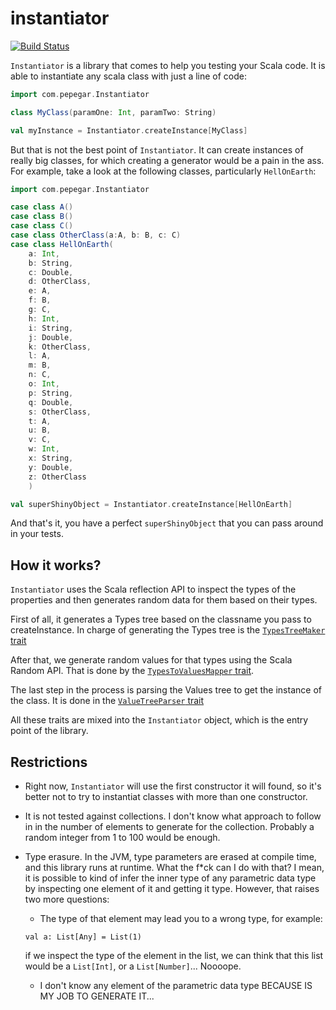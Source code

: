 instantiator
============
[![Build Status](https://travis-ci.org/pepegar/instantiator.svg?branch=master)](https://travis-ci.org/pepegar/instantiator)

```Instantiator``` is a library that comes to help you testing your Scala code.
It is able to instantiate any scala class with just a line of code:

```scala
import com.pepegar.Instantiator

class MyClass(paramOne: Int, paramTwo: String)

val myInstance = Instantiator.createInstance[MyClass]
```

But that is not the best point of ```Instantiator```.  It can create instances
of really big classes, for which creating a generator would be a pain in the
ass.  For example, take a look at the following classes, particularly
```HellOnEarth```:

```scala
import com.pepegar.Instantiator

case class A()
case class B()
case class C()
case class OtherClass(a:A, b: B, c: C)
case class HellOnEarth(
	a: Int,
	b: String,
	c: Double,
	d: OtherClass,
	e: A,
	f: B,
	g: C,
	h: Int,
	i: String,
	j: Double,
	k: OtherClass,
	l: A,
	m: B,
	n: C,
	o: Int,
	p: String,
	q: Double,
	s: OtherClass,
	t: A,
	u: B,
	v: C,
	w: Int,
	x: String,
	y: Double,
	z: OtherClass
	)

val superShinyObject = Instantiator.createInstance[HellOnEarth]
```

And that's it, you have a perfect ```superShinyObject``` that you can pass around in your tests.

How it works?
-------------
```Instantiator``` uses the Scala reflection API to inspect the types of the
properties and then generates random data for them based on their types.

First of all, it generates a Types tree based on the classname you pass to
createInstance.  In charge of generating the Types tree is the [```TypesTreeMaker``` trait](https://github.com/pepegar/instantiator/blob/master/src/main/scala/com/pepegar/instantiator/utils/TypesTreeMaker.scala)

After that, we generate random values for that types using the Scala Random
API.  That is done by the [```TypesToValuesMapper``` trait](https://github.com/pepegar/instantiator/blob/master/src/main/scala/com/pepegar/instantiator/utils/TypesToValuesMapper.scala).

The last step in the process is parsing the Values tree to get the instance of
the class.  It is done in the [```ValueTreeParser``` trait](https://github.com/pepegar/instantiator/blob/master/src/main/scala/com/pepegar/instantiator/utils/ValueTreeParser.scala)

All these traits are mixed into the ```Instantiator``` object, which is the
entry point of the library.

Restrictions
------------

* Right now, ```Instantiator``` will use the first constructor it will found, so
it's better not to try to instantiat classes with more than one constructor.

* It is not tested against collections.  I don't know what approach to follow in
in the number of elements to generate for the collection.  Probably a random
integer from 1 to 100 would be enough.

* Type erasure.  In the JVM, type parameters are erased at compile time, and
this library runs at runtime.  What the f*ck can I do with that?  I mean, it is
possible to kind of infer the inner type of any parametric data type by
inspecting one element of it and getting it type.  However, that raises two more
questions:
  - The type of that element may lead you to a wrong type, for example:
  ```
  val a: List[Any] = List(1)
  ```
  if we inspect the type of the element in the list, we can think that this list
  would be a ```List[Int]```, or a ```List[Number]```...  Noooope.
  - I don't know any element of the parametric data type BECAUSE IS MY JOB TO
  GENERATE IT...
